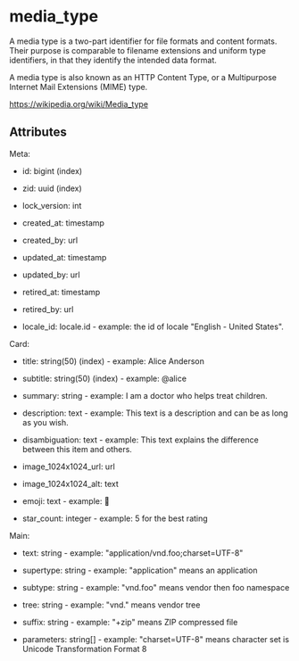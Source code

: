 # media_type

A media type is a two-part identifier for file formats and content formats. Their purpose is comparable to filename extensions and uniform type identifiers, in that they identify the intended data format.

A media type is also known as an HTTP Content Type, or a Multipurpose Internet Mail Extensions (MIME) type.

https://wikipedia.org/wiki/Media_type


## Attributes

Meta:

* id: bigint (index)

* zid: uuid (index)

* lock_version: int

* created_at: timestamp

* created_by: url

* updated_at: timestamp

* updated_by: url

* retired_at: timestamp

* retired_by: url

* locale_id: locale.id - example: the id of locale "English - United States".

Card:

* title: string(50) (index) - example: Alice Anderson

* subtitle: string(50) (index) - example: @alice

* summary: string - example: I am a doctor who helps treat children.

* description: text - example: This text is a description and can be as long as you wish.

* disambiguation: text - example: This text explains the difference between this item and others.

* image_1024x1024_url: url

* image_1024x1024_alt: text

* emoji: text - example: 🚀

* star_count: integer - example: 5 for the best rating

Main:

* text: string - example: "application/vnd.foo;charset=UTF-8"

* supertype: string - example: "application" means an application

* subtype: string - example: "vnd.foo" means vendor then foo namespace

* tree: string - example: "vnd." means vendor tree

* suffix: string - example: "+zip" means ZIP compressed file

* parameters: string[] - example: "charset=UTF-8" means character set is Unicode Transformation Format 8

